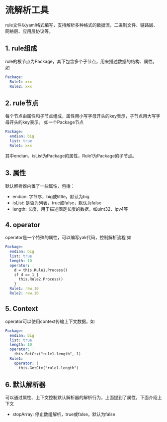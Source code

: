 # 流解析工具

rule文件以yaml格式编写，支持解析多种格式的数据流，二进制文件、链路层、网络层、应用层协议等。

## 1. rule组成
rule的根节点为Package，其下包含多个子节点，用来描述数据的结构、属性。
如
```yaml
Package:
  Rule1: xxx
  Rule2: xxx
```
## 2. rule节点
每个节点由属性和子节点组成，属性用小写字母开头的key表示，子节点用大写字母开头的key表示。
如一个Package节点
```yaml
Package:
  endian: big
  list: true
  Rule1: xxx
```
其中endian、isList为Package的属性，Rule1为Package的子节点。
## 3. 属性
默认解析器内置了一些属性，包括：
- endian: 字节序，big或little，默认为big
- isList: 是否为列表，true或false，默认为false
- length: 长度，用于描述固定长度的数据，如uint32、ipv4等
## 4. operator
operator是一个特殊的属性，可以编写yak代码，控制解析流程
如
```yaml
Package:
  endian: big
  list: true
  length: 10
  operator: |
    d = this.Rule1.Process()
    if d == 1 {
      this.Rule2.Process()
    }
  Rule1: raw,10
  Rule2: raw,10
```
## 5. Context
operator可以使用context传输上下文数据，如
```yaml
Package:
  endian: big
  list: true
  length: 10
  operator: |
    this.SetCtx("rule1-length", 1)
  Rule1: 
    operator: |
      this.GetCtx("rule1-length")
```
## 6. 默认解析器
可以通过属性、上下文控制默认解析器的解析行为，上面提到了属性，下面介绍上下文
- stopArray: 停止数组解析，true或false，默认为false